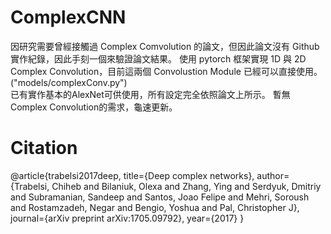 # ComplexCNN
因研究需要曾經接觸過 Complex Comvolution 的論文，但因此論文沒有 Github 實作紀錄，因此手刻一個來驗證論文結果。
使用 pytorch 框架實現 1D 與 2D Complex Convolution，目前這兩個 Convolustion Module 已經可以直接使用。("models/complexConv.py")  
已有實作基本的AlexNet可供使用，所有設定完全依照論文上所示。
暫無Complex Convolution的需求，龜速更新。

# Citation
@article{trabelsi2017deep,
  title={Deep complex networks},
  author={Trabelsi, Chiheb and Bilaniuk, Olexa and Zhang, Ying and Serdyuk, Dmitriy and Subramanian, Sandeep and Santos, Joao Felipe and Mehri, Soroush and Rostamzadeh, Negar and Bengio, Yoshua and Pal, Christopher J},
  journal={arXiv preprint arXiv:1705.09792},
  year={2017}
}

